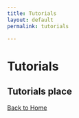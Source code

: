 ```yaml
---
title: Tutorials
layout: default
permalink: tutorials

---
```

# Tutorials

## Tutorials place


[Back to Home](./)